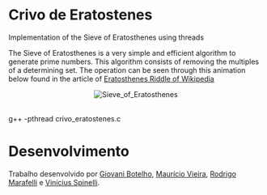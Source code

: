 # Crivo de Eratostenes
Implementation of the Sieve of Eratosthenes using threads

The Sieve of Eratosthenes is a very simple and efficient algorithm to generate prime numbers. This algorithm consists of removing the multiples of a determining set.
The operation can be seen through this animation below found in the article of [Eratosthenes Riddle of Wikipedia](https://en.wikipedia.org/wiki/Sieve_of_Eratosthenes)

<div align="center">
  <img src="https://upload.wikimedia.org/wikipedia/commons/8/8c/New_Animation_Sieve_of_Eratosthenes.gif" alt="Sieve_of_Eratosthenes"></a><br><br>
</div>

g++ -pthread crivo_eratostenes.c

# Desenvolvimento
Trabalho desenvolvido por [Giovani Botelho](https://github.com/giovanibotelho), [Maurício Vieira](https://github.com/mauriciovr13), [Rodrigo Marafelli](https://github.com/rodrigogmp) e [Vinícius Spinelli](https://github.com/vspinellig).
